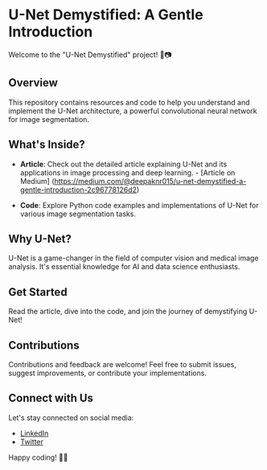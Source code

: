 # U-Net Demystified: A Gentle Introduction

Welcome to the "U-Net Demystified" project! 🧠📷

## Overview

This repository contains resources and code to help you understand and implement the U-Net architecture, a powerful convolutional neural network for image segmentation.

## What's Inside?

- **Article**: Check out the detailed article explaining U-Net and its applications in image processing and deep learning. - [Article on Medium] (https://medium.com/@deepaknr015/u-net-demystified-a-gentle-introduction-2c96778126d2)

- **Code**: Explore Python code examples and implementations of U-Net for various image segmentation tasks.

## Why U-Net?

U-Net is a game-changer in the field of computer vision and medical image analysis. It's essential knowledge for AI and data science enthusiasts.

## Get Started

Read the article, dive into the code, and join the journey of demystifying U-Net!

## Contributions

Contributions and feedback are welcome! Feel free to submit issues, suggest improvements, or contribute your implementations.

## Connect with Us

Let's stay connected on social media:
- [LinkedIn](https://www.linkedin.com/in/deepak-nr/) 
- [Twitter](https://twitter.com/DeepakNR758192)

Happy coding! 🚀🤖
